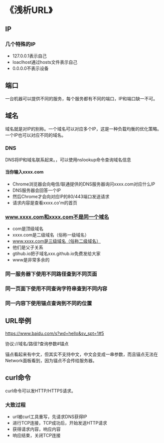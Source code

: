 # 《浅析URL》
## IP
### 几个特殊的IP
* 127.0.0.1表示自己
* loaclhost通过hosts文件表示自己
* 0.0.0.0不表示设备
## 端口
一台机器可以提供不同的服务，每个服务都有不同的端口，IP和端口缺一不可。
## 域名
域名就是对IP的别称。一个域名可以对应多个IP，这是一种负载均衡的优化策略。一个IP也可以对应不同的域名。
### DNS
DNS将IP和域名联系起来。，可以使用nslookup命令查询域名信息
#### 当你输入xxxx.com
* Chrome浏览器会向电信/联通提供的DNS服务器询问xxxx.com对应什么IP
* DNS服务器会回答一个IP
* 然后Chrome才会向对应IP的80/443端口发送请求
* 请求内容是查看xxxx.co'm的首页
### www.xxxx.com和xxxx.com不是同一个域名
* com是顶级域名
* xxxx.com是二级域名（俗称一级域名）
* www.xxxx.com是三级域名（俗称二级域名）
* 他们是父子关系
* gtihub.io把子域名xxx.github.io免费发给大家
* www是非常多余的
### 同一服务器下使用不同路径查到不同页面
### 同一页面下使用不同查询字符串查到不同内容
### 同一内容下使用锚点查询到不同的位置
## URL举例
https://www.baidu.com/s?wd=hello&sv_spt=1#5

协议://域名/路径?查询参数#锚点

锚点看起来有中文，但其实不支持中文，中文会变成一串参数，而且锚点无法在Network面板看到，因为锚点不会传给服务器。
## curl命令
curl命令可以发HTTP/HTTPS请求。
### 大致过程
* url被curl工具重写，先请求DNS获得IP
* 进行TCP连接，TCP成功后，开始发送HTTP请求
* 获得请求内容，响应内容
* 响应结束，关闭TCP连接
